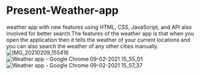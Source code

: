 # Present-Weather-app
weather app with new features using HTML, CSS, JavaScript, and API also involved for better search.The features of the weather app is that when you open the application then it tells the weather of your current locations and you can also search the weather of any other cities manually.
![IMG_20210209_155416](https://user-images.githubusercontent.com/71181419/107351640-db5e0780-6af0-11eb-9bc8-092e6e6eb7f8.jpg)
![Weather app - Google Chrome 09-02-2021 15_55_01](https://user-images.githubusercontent.com/71181419/107351935-3c85db00-6af1-11eb-8f58-9bee2c3b2872.png)
![Weather app - Google Chrome 09-02-2021 15_57_37](https://user-images.githubusercontent.com/71181419/107352039-63dca800-6af1-11eb-8929-f546a18d0df7.png)
